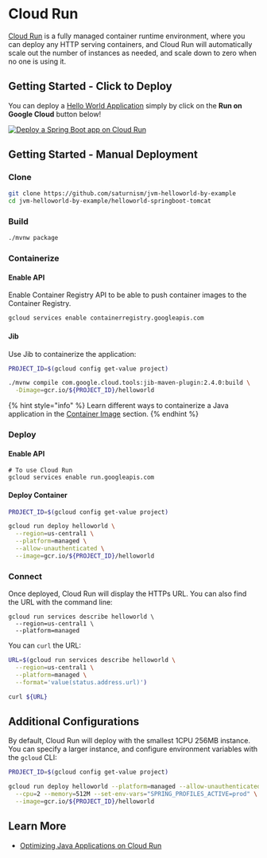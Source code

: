 # Cloud Run

[Cloud Run](https://cloud.google.com/run/docs) is a fully managed container runtime environment, where you can deploy any HTTP serving containers, and Cloud Run will automatically scale out the number of instances as needed, and scale down to zero when no one is using it.

## Getting Started - Click to Deploy

You can deploy a [Hello World Application](https://github.com/saturnism/jvm-helloworld-by-example/tree/master/helloworld-springboot-tomcat) simply by click on the **Run on Google Cloud** button below!

[![Deploy a Spring Boot app on Cloud Run](https://deploy.cloud.run/button.svg)](https://deploy.cloud.run/?git_repo=https://github.com/saturnism/jvm-helloworld-by-example.git&dir=helloworld-springboot-tomcat)

## Getting Started - Manual Deployment

### Clone

```bash
git clone https://github.com/saturnism/jvm-helloworld-by-example
cd jvm-helloworld-by-example/helloworld-springboot-tomcat
```

### Build

```bash
./mvnw package
```

### Containerize

#### Enable API

Enable Container Registry API to be able to push container images to the Container Registry.

```bash
gcloud services enable containerregistry.googleapis.com
```

#### Jib

Use Jib to containerize the application:

```bash
PROJECT_ID=$(gcloud config get-value project)

./mvnw compile com.google.cloud.tools:jib-maven-plugin:2.4.0:build \
  -Dimage=gcr.io/${PROJECT_ID}/helloworld
```

{% hint style="info" %}
Learn different ways to containerize a Java application in the [Container Image](../../deployment/docker/container-image.md) section.
{% endhint %}

### Deploy

#### Enable API

```text
# To use Cloud Run
gcloud services enable run.googleapis.com
```

#### Deploy Container

```bash
PROJECT_ID=$(gcloud config get-value project)

gcloud run deploy helloworld \
  --region=us-central1 \
  --platform=managed \
  --allow-unauthenticated \
  --image=gcr.io/${PROJECT_ID}/helloworld
```

### Connect

Once deployed, Cloud Run will display the HTTPs URL. You can also find the URL with the command line:

```text
gcloud run services describe helloworld \
  --region=us-central1 \
  --platform=managed
```

You can `curl` the URL:

```bash
URL=$(gcloud run services describe helloworld \
  --region=us-central1 \
  --platform=managed \
  --format='value(status.address.url)')

curl ${URL}
```

## Additional Configurations

By default, Cloud Run will deploy with the smallest 1CPU 256MB instance. You can specify a larger instance, and configure environment variables with the `gcloud` CLI:

```bash
PROJECT_ID=$(gcloud config get-value project)

gcloud run deploy helloworld --platform=managed --allow-unauthenticated \
  --cpu=2 --memory=512M --set-env-vars="SPRING_PROFILES_ACTIVE=prod" \
  --image=gcr.io/${PROJECT_ID}/helloworld
```

## Learn More

* [Optimizing Java Applications on Cloud Run](https://cloud.google.com/run/docs/tips/java)

